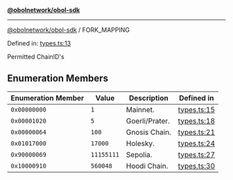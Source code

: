 [**@obolnetwork/obol-sdk**](../index.md)

***

[@obolnetwork/obol-sdk](../index.md) / FORK\_MAPPING

Defined in: [types.ts:13](https://github.com/ObolNetwork/obol-sdk/blob/719eeaf64437833b733de7c3e76fdb5a3bef243a/src/types.ts#L13)

Permitted ChainID's

## Enumeration Members

| Enumeration Member | Value | Description | Defined in |
| ------ | ------ | ------ | ------ |
| <a id="0x00000000"></a> `0x00000000` | `1` | Mainnet. | [types.ts:15](https://github.com/ObolNetwork/obol-sdk/blob/719eeaf64437833b733de7c3e76fdb5a3bef243a/src/types.ts#L15) |
| <a id="0x00001020"></a> `0x00001020` | `5` | Goerli/Prater. | [types.ts:18](https://github.com/ObolNetwork/obol-sdk/blob/719eeaf64437833b733de7c3e76fdb5a3bef243a/src/types.ts#L18) |
| <a id="0x00000064"></a> `0x00000064` | `100` | Gnosis Chain. | [types.ts:21](https://github.com/ObolNetwork/obol-sdk/blob/719eeaf64437833b733de7c3e76fdb5a3bef243a/src/types.ts#L21) |
| <a id="0x01017000"></a> `0x01017000` | `17000` | Holesky. | [types.ts:24](https://github.com/ObolNetwork/obol-sdk/blob/719eeaf64437833b733de7c3e76fdb5a3bef243a/src/types.ts#L24) |
| <a id="0x90000069"></a> `0x90000069` | `11155111` | Sepolia. | [types.ts:27](https://github.com/ObolNetwork/obol-sdk/blob/719eeaf64437833b733de7c3e76fdb5a3bef243a/src/types.ts#L27) |
| <a id="0x10000910"></a> `0x10000910` | `560048` | Hoodi Chain. | [types.ts:30](https://github.com/ObolNetwork/obol-sdk/blob/719eeaf64437833b733de7c3e76fdb5a3bef243a/src/types.ts#L30) |

